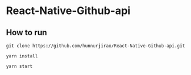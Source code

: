 # React-Native-Github-api

## How to run

````
git clone https://github.com/hunnurjirao/React-Native-Github-api.git

yarn install

yarn start

````

